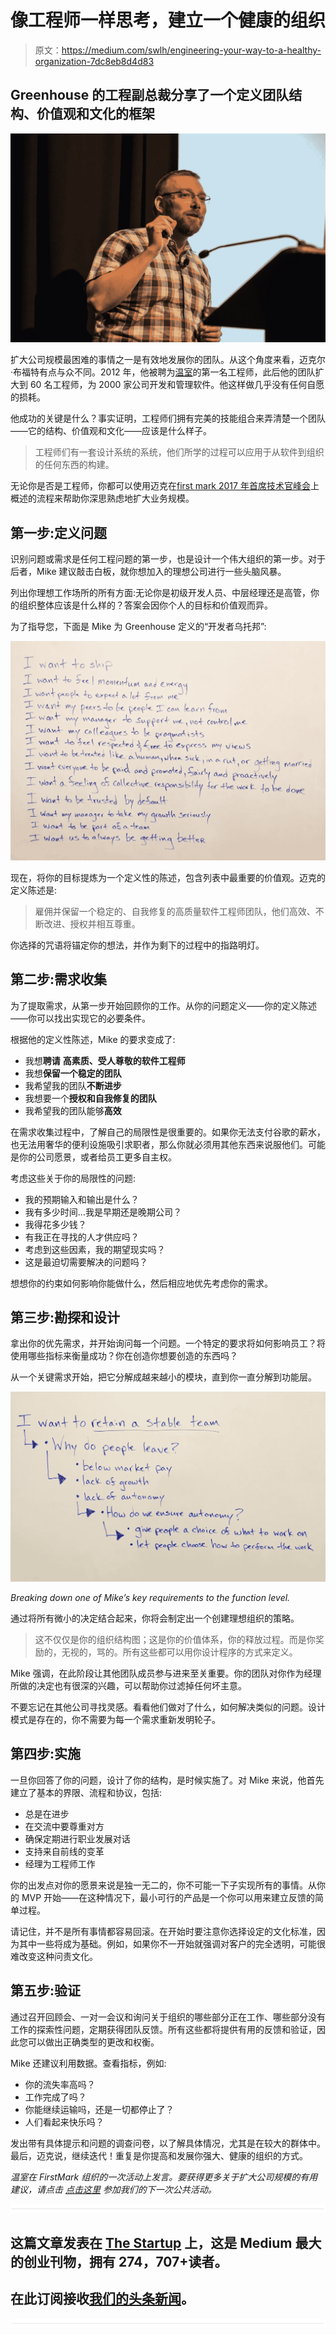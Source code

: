 # 像工程师一样思考，建立一个健康的组织

> 原文：<https://medium.com/swlh/engineering-your-way-to-a-healthy-organization-7dc8eb8d4d83>

## Greenhouse 的工程副总裁分享了一个定义团队结构、价值观和文化的框架

![](img/891ea73663c084f5bd0e20ff4baf33d1.png)

扩大公司规模最困难的事情之一是有效地发展你的团队。从这个角度来看，迈克尔·布福特有点与众不同。2012 年，他被聘为[温室](http://www.greenhouse.io/)的第一名工程师，此后他的团队扩大到 60 名工程师，为 2000 家公司开发和管理软件。他这样做几乎没有任何自愿的损耗。

他成功的关键是什么？事实证明，工程师们拥有完美的技能组合来弄清楚一个团队——它的结构、价值观和文化——应该是什么样子。

> 工程师们有一套设计系统的系统，他们所学的过程可以应用于从软件到组织的任何东西的构建。

无论你是否是工程师，你都可以使用迈克在[first mark 2017 年首席技术官峰会](https://hackernoon.com/leadership-tips-for-ctos-46c3b565bd52)上概述的流程来帮助你深思熟虑地扩大业务规模。

## **第一步:定义问题**

识别问题或需求是任何工程问题的第一步，也是设计一个伟大组织的第一步。对于后者，Mike 建议敲击白板，就你想加入的理想公司进行一些头脑风暴。

列出你理想工作场所的所有方面:无论你是初级开发人员、中层经理还是高管，你的组织整体应该是什么样的？答案会因你个人的目标和价值观而异。

为了指导您，下面是 Mike 为 Greenhouse 定义的“开发者乌托邦”:

![](img/d1b71a52190ccb3d8d454f61d1e7f016.png)

现在，将你的目标提炼为一个定义性的陈述，包含列表中最重要的价值观。迈克的定义陈述是:

> 雇佣并保留一个稳定的、自我修复的高质量软件工程师团队，他们高效、不断改进、授权并相互尊重。

你选择的咒语将锚定你的想法，并作为剩下的过程中的指路明灯。

## **第二步:需求收集**

为了提取需求，从第一步开始回顾你的工作。从你的问题定义——你的定义陈述——你可以找出实现它的必要条件。

根据他的定义性陈述，Mike 的要求变成了:

*   我想**聘请** **高素质、受人尊敬的软件工程师**
*   我想**保留一个稳定的团队**
*   我希望我的团队**不断进步**
*   我想要一个**授权和自我修复的团队**
*   我希望我的团队能够**高效**

在需求收集过程中，了解自己的局限性是很重要的。如果你无法支付谷歌的薪水，也无法用奢华的便利设施吸引求职者，那么你就必须用其他东西来说服他们。可能是你的公司愿景，或者给员工更多自主权。

考虑这些关于你的局限性的问题:

*   我的预期输入和输出是什么？
*   我有多少时间…我是早期还是晚期公司？
*   我得花多少钱？
*   有我正在寻找的人才供应吗？
*   考虑到这些因素，我的期望现实吗？
*   这是最迫切需要解决的问题吗？

想想你的约束如何影响你能做什么，然后相应地优先考虑你的需求。

## **第三步:勘探和设计**

拿出你的优先需求，并开始询问每一个问题。一个特定的要求将如何影响员工？将使用哪些指标来衡量成功？你在创造你想要创造的东西吗？

从一个关键需求开始，把它分解成越来越小的模块，直到你一直分解到功能层。

![](img/a2a29452281e9406a4b0b79602b989f3.png)

*Breaking down one of Mike’s key requirements to the function level.*

通过将所有微小的决定结合起来，你将会制定出一个创建理想组织的策略。

> 这不仅仅是你的组织结构图；这是你的价值体系，你的释放过程。而是你奖励的，无视的，骂的。所有这些都可以用你设计程序的方式来定义。

Mike 强调，在此阶段让其他团队成员参与进来至关重要。你的团队对你作为经理所做的决定也有很深的兴趣，可以帮助你过滤掉任何坏主意。

不要忘记在其他公司寻找灵感。看看他们做对了什么，如何解决类似的问题。设计模式是存在的，你不需要为每一个需求重新发明轮子。

## **第四步:实施**

一旦你回答了你的问题，设计了你的结构，是时候实施了。对 Mike 来说，他首先建立了基本的界限、流程和协议，包括:

*   总是在进步
*   在交流中要尊重对方
*   确保定期进行职业发展对话
*   支持来自前线的变革
*   经理为工程师工作

你的出发点对你的愿景来说是独一无二的，你不可能一下子实现所有的事情。从你的 MVP 开始——在这种情况下，最小可行的产品是一个你可以用来建立反馈的简单过程。

请记住，并不是所有事情都容易回滚。在开始时要注意你选择设定的文化标准，因为其中一些将成为基础。例如，如果你不一开始就强调对客户的完全透明，可能很难改变这种问责文化。

## **第五步:验证**

通过召开回顾会、一对一会议和询问关于组织的哪些部分正在工作、哪些部分没有工作的探索性问题，定期获得团队反馈。所有这些都将提供有用的反馈和验证，因此您可以做出正确类型的更改和权衡。

Mike 还建议利用数据。查看指标，例如:

*   你的流失率高吗？
*   工作完成了吗？
*   你能继续运输吗，还是一切都停止了？
*   人们看起来快乐吗？

发出带有具体提示和问题的调查问卷，以了解具体情况，尤其是在较大的群体中。最后，迈克说，继续迭代！重复是你提高和发展你强大、健康的组织的方式。

*温室在 FirstMark 组织的一次活动上发言。要获得更多关于扩大公司规模的有用建议，请点击* [*点击这里*](http://firstmarkcap.com/driven/) *参加我们的下一次公共活动。*

![](img/731acf26f5d44fdc58d99a6388fe935d.png)

## 这篇文章发表在 [The Startup](https://medium.com/swlh) 上，这是 Medium 最大的创业刊物，拥有 274，707+读者。

## 在此订阅接收[我们的头条新闻](http://growthsupply.com/the-startup-newsletter/)。

![](img/731acf26f5d44fdc58d99a6388fe935d.png)